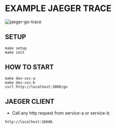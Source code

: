 # EXAMPLE JAEGER TRACE

![jaeger-go-trace](https://dytvr9ot2sszz.cloudfront.net/wp-content/uploads/2020/11/1200x628_Golang_Jaeger-Tracing_2-min-1024x536.jpg)

## SETUP

```
make setup
make init
```

## HOW TO START
```
make dev-svc-a
make dev-svc-b
curl http://localhost:3000/go
```


## JAEGER CLIENT
- Call any http request from service-a or service-b
```
http://localhost:16686
```